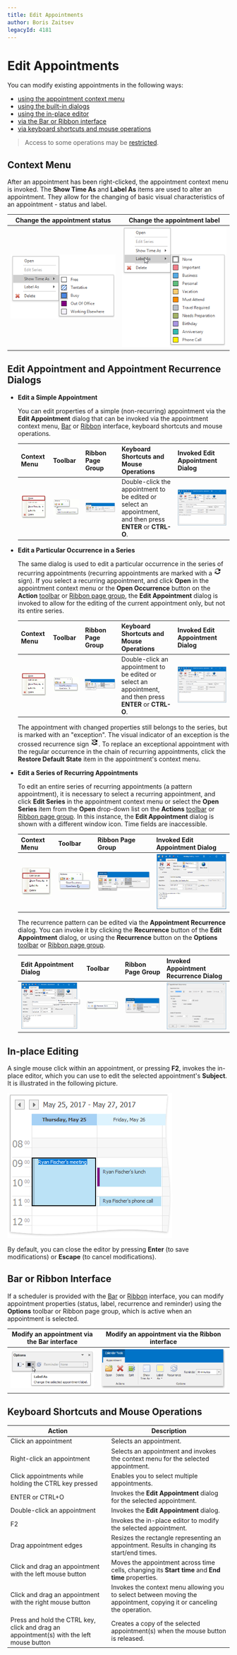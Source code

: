 ```yaml
---
title: Edit Appointments
author: Boris Zaitsev
legacyId: 4181
---
```

# Edit Appointments
You can modify existing appointments in the following ways:
* [using the appointment context menu](#contextmenu)
* [using the built-in dialogs](#dialogs)
* [using the in-place editor](#inplaceediting)
* [via the Bar or Ribbon interface](#barribbonui)
* [via keyboard shortcuts and mouse operations](#keyboardshortcutsmouseoperations)

> Access to some operations may be [restricted](restrictions-for-operations-with-appointments.md).

## <a name="contextmenu"/>Context Menu
After an appointment has been right-clicked, the appointment context menu is invoked. The **Show Time As** and **Label As** items are used to alter an appointment. They allow for the changing of basic visual characteristics of an appointment - status and label.

| Change the appointment status | Change the appointment label |
|---|---|
| ![SchedulerMenuItemId.StatusSubMenu](../../../images/img4552.png) | ![SchedulerMenuItemId.LabelSubMenu](../../../images/img4551.png) |

## <a name="dialogs"/>Edit Appointment and Appointment Recurrence Dialogs
* **Edit a Simple Appointment**
	
	You can edit properties of a simple (non-recurring) appointment via the **Edit Appointment** dialog that can be invoked via the appointment context menu, [Bar](../scheduler-ui/toolbars.md) or [Ribbon](../scheduler-ui/ribbon-interface.md) interface, keyboard shortcuts and mouse operations.
	
	| Context Menu | Toolbar | Ribbon Page Group | Keyboard Shortcuts and Mouse Operations | Invoked Edit Appointment Dialog |
	|---|---|---|---|---|
	| ![Scheduler_EditSimpleApp_ContextMenu_Open](../../../images/img16640.png) | ![Scheduler_BarUI_OpenApp](../../../images/img16639.png) | ![Scheduler_Ribbon_OpenApp](../../../images/img16636.png) | Double-click the appointment to be edited or select an appointment, and then press **ENTER** or **CTRL-O**. | ![EditingAppointments_01.png](../../../images/img5494.png) |
* **Edit a Particular Occurrence in a Series**
	
	The same dialog is used to edit a particular occurrence in the series of recurring appointments (recurring appointments are marked with a ![AppointmentImageType.Recurrence](../../../images/img4572.png) sign). If you select a recurring appointment, and click **Open** in the appointment context menu or the **Open Occurrence** button on the **Action** [toolbar](../scheduler-ui/toolbars.md) or [Ribbon page group](../scheduler-ui/ribbon-interface.md), the **Edit Appointment** dialog is invoked to allow for the editing of the current appointment only, but not its entire series.
	
	| Context Menu | Toolbar | Ribbon Page Group | Keyboard Shortcuts and Mouse Operations | Invoked Edit Appointment Dialog |
	|---|---|---|---|---|
	| ![Scheduler_ContextMenu_Open](../../../images/img16637.png) | ![Scheduler_BarUI_OpenOccurrence](../../../images/img16638.png) | ![Scheduler_Ribbon_OpenOccurrence](../../../images/img16635.png) | Double-click an appointment to be edited or select an appointment, and then press **ENTER** or **CTRL-O**. | ![EditingAppointments_01.png](../../../images/img5494.png) |
	
	The appointment with changed properties still belongs to the series, but is marked with an "exception". The visual indicator of an exception is the crossed recurrence sign ![AppointmentImageType.RecurrenceException](../../../images/img4573.png). To replace an exceptional appointment with the regular occurrence in the chain of recurring appointments, click the **Restore Default State** item in the appointment's context menu.
* **Edit a Series of Recurring Appointments**
	
	To edit an entire series of recurring appointments (a pattern appointment), it is necessary to select a recurring appointment, and click **Edit Series** in the appointment context menu or select the **Open Series** item from the **Open** drop-down list on the **Actions** [toolbar](../scheduler-ui/toolbars.md) or [Ribbon page group](../scheduler-ui/ribbon-interface.md). In this instance, the **Edit Appointment** dialog is shown with a different window icon. Time fields are inaccessible.
	
	| Context Menu | Toolbar | Ribbon Page Group | Invoked Edit Appointment Dialog |
	|---|---|---|---|
	| ![Scheduler_ContextMenu_EditSeries](../../../images/img16644.png) | ![Scheduler_BarUI_OpenSeries](../../../images/img16643.png) | ![Scheduler_Ribbon_OpenSeries](../../../images/img16642.png) | ![EditingAppointments_03.png](../../../images/img5496.png) |
	
	The recurrence pattern can be edited via the **Appointment Recurrence** dialog. You can invoke it by clicking the **Recurrence** button of the **Edit Appointment** dialog, or using the **Recurrence** button on the **Options** [toolbar](../scheduler-ui/toolbars.md) or [Ribbon page group](../scheduler-ui/ribbon-interface.md).
	
	| Edit Appointment Dialog | Toolbar | Ribbon Page Group | Invoked Appointment Recurrence Dialog |
	|---|---|---|---|
	| ![Scheduler_EditAppointmentForm_RecurrenceButton](../../../images/img16647.png) | ![Scheduler_BarUI_Recurrence](../../../images/img16653.png) | ![Scheduler_Ribbon_Recurrence](../../../images/img16649.png) | ![EditingAppointments_02.png](../../../images/img5495.png) |

## <a name="inplaceediting"/>In-place Editing
A single mouse click within an appointment, or pressing **F2**, invokes the in-place editor, which you can use to edit the selected appointment's **Subject**. It is illustrated in the following picture.

![In-Place Editor](../../../images/img9133.png)

By default, you can close the editor by pressing **Enter** (to save modifications) or **Escape** (to cancel modifications).

## <a name="barribbonui"/>Bar or Ribbon Interface
If a scheduler is provided with the [Bar](../scheduler-ui/toolbars.md) or [Ribbon](../scheduler-ui/ribbon-interface.md) interface, you can modify appointment properties (status, label, recurrence and reminder)  using the **Options** toolbar or Ribbon page group, which is active when an appointment is selected.

| Modify an appointment via the Bar interface | Modify an appointment via the Ribbon interface |
|---|---|
| ![Scheduler_OptionsToolbar](../../../images/img16654.png) | ![Scheduler_Ribbon_Options](../../../images/img16570.png) |

## <a name="keyboardshortcutsmouseoperations"/>Keyboard Shortcuts and Mouse Operations
| Action | Description |
|---|---|
| Click an appointment | Selects an appointment. |
| Right-click an appointment | Selects an appointment and invokes the context menu for the selected appointment. |
| Click appointments while holding the CTRL key pressed | Enables you to select multiple appointments. |
| ENTER or CTRL+O | Invokes the **Edit Appointment** dialog for the selected appointment. |
| Double-click an appointment | Invokes the **Edit Appointment** dialog. |
| F2 | Invokes the in-place editor to modify the selected appointment. |
| Drag appointment edges | Resizes the rectangle representing an appointment. Results in changing its start/end times. |
| Click and drag an appointment with the left mouse button | Moves the appointment across time cells, changing its **Start time** and **End time** properties. |
| Click and drag an appointment with the right mouse button | Invokes the context menu allowing you to select between moving the appointment, copying it or canceling the operation. |
| Press and hold the CTRL key, click and drag an appointment(s) with the left mouse button | Creates a copy of the selected appointment(s) when the mouse button is released. |